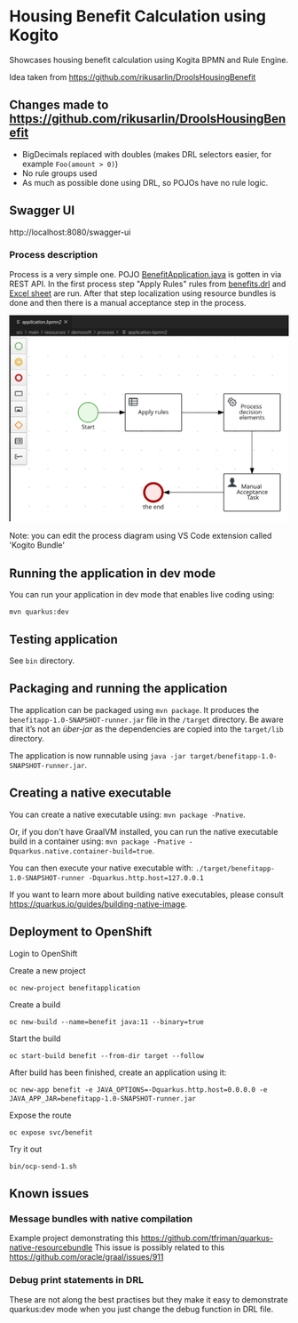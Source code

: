 # Housing Benefit Calculation using Kogito

Showcases housing benefit calculation using Kogita BPMN and Rule Engine.

Idea taken from https://github.com/rikusarlin/DroolsHousingBenefit

## Changes made to https://github.com/rikusarlin/DroolsHousingBenefit

- BigDecimals replaced with doubles (makes DRL selectors easier, for example ```Foo(amount > 0)```)
- No rule groups used
- As much as possible done using DRL, so POJOs have no rule logic.

## Swagger UI

http://localhost:8080/swagger-ui

### Process description

Process is a very simple one. POJO [BenefitApplication.java](src/main/java/demosoft/domain/BenefitApplication.java) is gotten in via REST API.
In the first process step "Apply Rules" rules from [benefits.drl](src/main/resources/demosoft/rules/benefits.drl) and [Excel sheet](src/main/resources/demosoft/rules/max_costs.xlsx) are run.
After that step localization using resource bundles is done and then there is a manual acceptance step in the process. 

![Process description](docs/images/application-bpmn2.png "BPMN 2.0 model")

Note: you can edit the process diagram using VS Code extension called 'Kogito Bundle'

## Running the application in dev mode

You can run your application in dev mode that enables live coding using:
```
mvn quarkus:dev
```

## Testing application

See `bin` directory.

## Packaging and running the application

The application can be packaged using `mvn package`.
It produces the `benefitapp-1.0-SNAPSHOT-runner.jar` file in the `/target` directory.
Be aware that it’s not an _über-jar_ as the dependencies are copied into the `target/lib` directory.

The application is now runnable using `java -jar target/benefitapp-1.0-SNAPSHOT-runner.jar`.

## Creating a native executable

You can create a native executable using: `mvn package -Pnative`.

Or, if you don't have GraalVM installed, you can run the native executable build in a container using: `mvn package -Pnative -Dquarkus.native.container-build=true`.

You can then execute your native executable with: `./target/benefitapp-1.0-SNAPSHOT-runner -Dquarkus.http.host=127.0.0.1`

If you want to learn more about building native executables, please consult https://quarkus.io/guides/building-native-image.

##  Deployment to OpenShift 
Login to OpenShift

Create a new project
```
oc new-project benefitapplication
```

Create a build

```
oc new-build --name=benefit java:11 --binary=true
```

Start the build

```
oc start-build benefit --from-dir target --follow
```

After build has been finished, create an application using it:

```
oc new-app benefit -e JAVA_OPTIONS=-Dquarkus.http.host=0.0.0.0 -e JAVA_APP_JAR=benefitapp-1.0-SNAPSHOT-runner.jar
```

Expose the route

```
oc expose svc/benefit
```

Try it out
```
bin/ocp-send-1.sh
```

## Known issues

### Message bundles with native compilation

Example project demonstrating this https://github.com/tfriman/quarkus-native-resourcebundle This issue is possibly related to this https://github.com/oracle/graal/issues/911

### Debug print statements in DRL

These are not along the best practises but they make it easy to demonstrate quarkus:dev mode when you just change the debug function in DRL file.